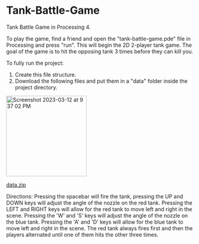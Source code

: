# Tank-Battle-Game
Tank Battle Game in Processing 4.

To play the game, find a friend and open the "tank-battle-game.pde" file in Processing and press "run". This will begin the 2D 2-player tank game. The goal of the game is to hit the opposing tank 3 times before they can kill you.

To fully run the project:

1. Create this file structure.
2. Download the following files and put them in a "data" folder inside the project directory.

<img width="215" alt="Screenshot 2023-03-12 at 9 37 02 PM" src="https://user-images.githubusercontent.com/113384816/224595628-0beb28fa-c208-46be-9f99-9400a04add3d.png">

[data.zip](https://github.com/cyberkatrina/Tank-Battle-Game/files/10953016/data.zip)

Directions: Pressing the spacebar will fire the tank, pressing the UP and DOWN keys will adjust the angle of the nozzle on the red tank. Pressing the LEFT and RIGHT keys will allow for the red tank to move left and right in the scene. Pressing the 'W' and 'S' keys will adjust the angle of the nozzle on the blue tank. Pressing the 'A' and 'D' keys will allow for the blue tank to move left and right in the scene. The red tank always fires first and then the players alternated until one of them hits the other three times.

